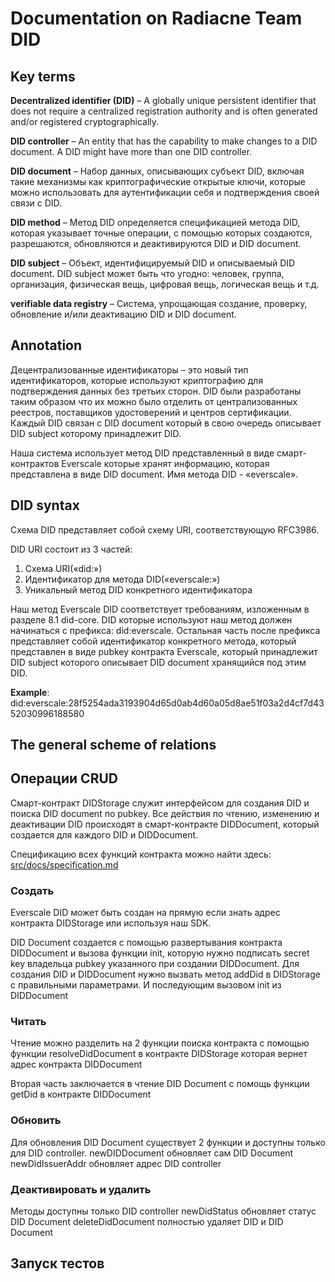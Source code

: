 # Documentation on Radiacne Team DID

## Key terms

**Decentralized identifier (DID)** – A globally unique persistent identifier that does not require a centralized registration authority and is often generated and/or registered cryptographically.

**DID controller** – An entity that has the capability to make changes to a DID document. A DID might have more than one DID controller.

**DID document** – Набор данных, описывающих субъект DID, включая такие механизмы как криптографические открытые ключи, которые можно использовать для аутентификации себя и подтверждения своей связи с DID.

**DID method** – Метод DID определяется спецификацией метода DID, которая указывает точные операции, с помощью которых создаются, разрешаются, обновляются и деактивируются DID и DID document.

**DID subject** – Объект, идентифицируемый DID и описываемый DID document. DID subject может быть что угодно: человек, группа, организация, физическая вещь, цифровая вещь, логическая вещь и т.д. 

**verifiable data registry** – Система, упрощающая создание, проверку, обновление и/или деактивацию DID и DID document.

## Annotation

Децентрализованные идентификаторы – это новый тип идентификаторов, которые используют криптографию для подтверждения данных без третьих сторон.  DID были разработаны таким образом что их можно было отделить от централизованных реестров, поставщиков удостоверений и центров сертификации. Каждый DID связан с DID document который в свою очередь описывает DID subject которому принадлежит DID.  

Наша система использует метод DID представленный в виде смарт-контрактов Everscale которые хранят информацию, которая представлена в виде DID document. Имя метода DID - «everscale». 


## DID syntax

Схема DID представляет собой схему URI, соответствующую RFC3986.

DID URI состоит из 3 частей: 
1)	Схема URI(«did:»)
2)	Идентификатор для метода DID(«everscale:»)
3)	Уникальный метод DID конкретного идентификатора

Наш метод Everscale DID соответствует требованиям, изложенным в разделе 8.1 did-core. DID которые используют наш метод должен начинаться с префикса: did:everscale. Остальная часть после префикса представляет собой идентификатор конкретного метода, который представлен в виде pubkey контракта Everscale, который принадлежит DID subject которого описывает DID document хранящийся под этим DID.


**Example**: did:everscale:28f5254ada3193904d65d0ab4d60a05d8ae51f03a2d4cf7d4352030996188580


## The general scheme of relations


## Операции CRUD

Смарт-контракт DIDStorage служит интерфейсом для создания DID и поиска DID document по pubkey. Все действия по чтению, изменению и деактивации DID происходят в смарт-контракте DIDDocument, который создается для каждого DID и DIDDocument.

Спецификацию всех функций контракта можно найти здесь: [src/docs/specification.md](./specification.md)

### Создать

Everscale DID может быть создан на прямую если знать адрес контракта DIDStorage или используя наш SDK. 

DID Document создается с помощью развертывания контракта DIDDocument и вызова функции init, которую нужно подписать secret key владельца pubkey указанного при создании DIDDocument.
Для создания DID и DIDDocument нужно вызвать метод addDid в DIDStorage с правильными параметрами. И последующим вызовом init из DIDDocument

### Читать

Чтение можно разделить на 2 функции поиска контракта с помощью функции resolveDidDocument в контракте DIDStorage которая вернет адрес контракта DIDDocument

Вторая часть заключается в чтение DID Document с помощь функции getDid в контракте DIDDocument


### Обновить

Для обновления DID Document существует 2 функции и доступны только для DID controller. 
newDIDDocument обновляет сам DID Document
newDidIssuerAddr обновляет адрес DID controller 

### Деактивировать и удалить

Методы доступны только DID controller
newDidStatus обновляет статус DID Document
deleteDidDocument полностью удаляет DID и DID Document

## Запуск тестов




